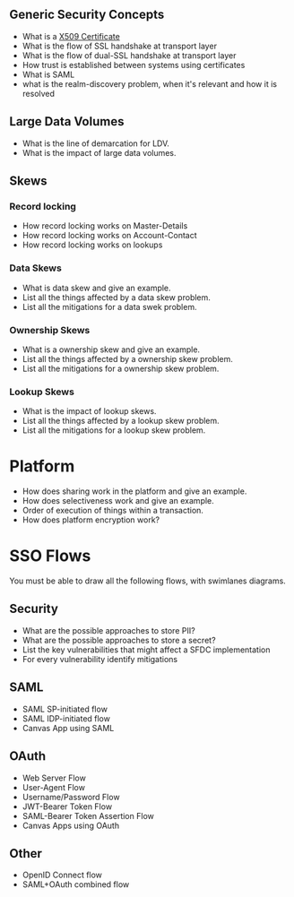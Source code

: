 ## Generic Security Concepts
* What is a [X509 Certificate](https://en.wikipedia.org/wiki/X.509)
* What is the flow of SSL handshake at transport layer
* What is the flow of dual-SSL handshake at transport layer
* How trust is established between systems using certificates
* What is SAML
 *  what is the realm-discovery problem, when it's relevant and how it is resolved


## Large Data Volumes
* What is the line of demarcation for LDV.
* What is the impact of large data volumes.

## Skews

### Record locking
* How record locking works on Master-Details
* How record locking works on Account-Contact
* How record locking works on lookups

### Data Skews
* What is data skew and give an example.
* List all the things affected by a data skew problem.
* List all the mitigations for a data swek problem.

### Ownership Skews
* What is a ownership skew and give an example.
* List all the things affected by a ownership skew problem.
* List all the mitigations for a ownership skew problem.

### Lookup Skews
* What is the impact of lookup skews.
* List all the things affected by a lookup skew problem.
* List all the mitigations for a lookup skew problem.

# Platform
* How does sharing work in the platform and give an example.
* How does selectiveness work and give an example.
* Order of execution of things within a transaction.
* How does platform encryption work?

# SSO Flows
You must be able to draw all the following flows, with swimlanes diagrams.

## Security
* What are the possible approaches to store PII?
* What are the possible approaches to store a secret?
* List the key vulnerabilities that might affect a SFDC implementation
* For every vulnerability identify mitigations

## SAML
 * SAML SP-initiated flow
 * SAML IDP-initiated flow
 * Canvas App using SAML
 
## OAuth
* Web Server Flow
* User-Agent Flow
* Username/Password Flow
* JWT-Bearer Token Flow
* SAML-Bearer Token Assertion Flow
* Canvas Apps using OAuth
 
## Other
* OpenID Connect flow
* SAML+OAuth combined flow

